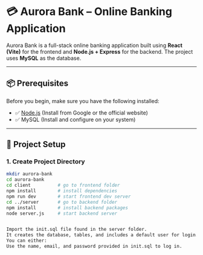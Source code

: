 # 💳 Aurora Bank – Online Banking Application

Aurora Bank is a full-stack online banking application built using **React (Vite)** for the frontend and **Node.js + Express** for the backend. The project uses **MySQL** as the database.

---

## 📦 Prerequisites

Before you begin, make sure you have the following installed:

- ✅ [Node.js](https://nodejs.org/) (Install from Google or the official website)
- ✅ MySQL (Install and configure on your system)

---

## 📁 Project Setup

### 1. Create Project Directory

```bash
mkdir aurora-bank
cd aurora-bank
cd client          # go to frontend folder
npm install        # install dependencies
npm run dev        # start frontend dev server
cd ../server       # go to backend folder
npm install        # install backend packages
node server.js     # start backend server


Import the init.sql file found in the server folder.
It creates the database, tables, and includes a default user for login.
You can either:
Use the name, email, and password provided in init.sql to log in.


